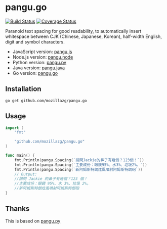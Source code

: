 # pangu.go

[![Build Status](https://travis-ci.org/mozillazg/pangu.go.svg?branch=master)](https://travis-ci.org/mozillazg/pangu.go)
[![Coverage Status](https://coveralls.io/repos/mozillazg/pangu.go/badge.svg?branch=master)](https://coveralls.io/r/mozillazg/pangu.go?branch=master)

Paranoid text spacing for good readability, to automatically insert whitespace between CJK (Chinese, Japanese, Korean), half-width English, digit and symbol characters.

* JavaScript version: [pangu.js](https://github.com/vinta/paranoid-auto-spacing>)
* Node.js version: [pangu.node](https://github.com/huei90/pangu.node)
* Python version: [pangu.py](https://github.com/vinta/pangu.py)
* Java version: [pangu.java](https://github.com/vinta/pangu.java)
* Go version: [pangu.go](https://github.com/mozillazg/pangu.go)


## Installation

```
go get github.com/mozillazg/pangu.go
```


## Usage

```go
import (
	"fmt"

	"github.com/mozillazg/pangu.go"
)

func main() {
	fmt.Println(pangu.Spacing(`請問Jackie的鼻子有幾個？123個！`))
	fmt.Println(pangu.Spacing(`主要成份：眼鏡95%、水3%、垃圾2%。`))
	fmt.Println(pangu.Spacing(`新阿姆斯特朗炫風噴射阿姆斯特朗砲`))
	// Output:
	//請問 Jackie 的鼻子有幾個？123 個！
	//主要成份：眼鏡 95%、水 3%、垃圾 2%。
	//新阿姆斯特朗炫風噴射阿姆斯特朗砲
}
```

## Thanks

This is based on [pangu.py](https://github.com/vinta/pangu.py)
